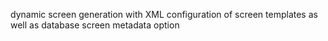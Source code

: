 dynamic screen generation with XML configuration of screen templates as well as database screen metadata option